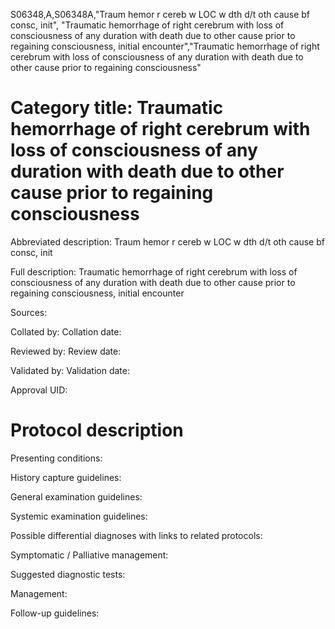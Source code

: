 S06348,A,S06348A,"Traum hemor r cereb w LOC w dth d/t oth cause bf consc, init", "Traumatic hemorrhage of right cerebrum with loss of consciousness of any duration with death due to other cause prior to regaining consciousness, initial encounter","Traumatic hemorrhage of right cerebrum with loss of consciousness of any duration with death due to other cause prior to regaining consciousness"
# Category title: Traumatic hemorrhage of right cerebrum with loss of consciousness of any duration with death due to other cause prior to regaining consciousness

Abbreviated description: Traum hemor r cereb w LOC w dth d/t oth cause bf consc, init

Full description: Traumatic hemorrhage of right cerebrum with loss of consciousness of any duration with death due to other cause prior to regaining consciousness, initial encounter

Sources:

Collated by:
Collation date:

Reviewed by:
Review date:

Validated by:
Validation date:

Approval UID:

# Protocol description

Presenting conditions:

History capture guidelines:

General examination guidelines:

Systemic examination guidelines:

Possible differential diagnoses with links to related protocols:

Symptomatic / Palliative management:

Suggested diagnostic tests:

Management:

Follow-up guidelines:

